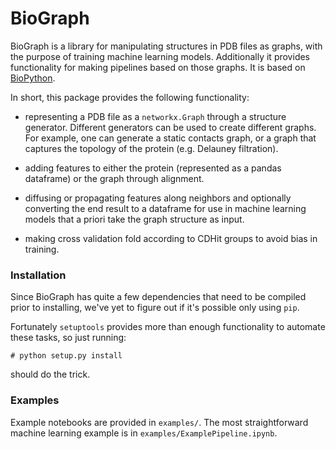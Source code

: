# BioGraph


BioGraph is a library for manipulating structures in PDB files as graphs,
with the purpose of training machine learning models. Additionally
it provides functionality for making pipelines based on those graphs.
It is based on [BioPython](https://github.com/biopython/biopython).

In short, this package provides the following functionality:

* representing a PDB file as a `networkx.Graph` through a structure
generator. Different generators can be used to create different
graphs. For example, one can generate a static contacts graph,
or a graph that captures the topology of the protein (e.g.
Delauney filtration).

* adding features to either the protein (represented as a pandas
dataframe) or the graph through alignment.

* diffusing or propagating features along neighbors and optionally
converting the end result to a dataframe for use in machine learning
models that a priori take the graph structure as input.

* making cross validation fold according to CDHit groups to avoid
bias in training.


### Installation

Since BioGraph has quite a few dependencies that need to be compiled
prior to installing, we've yet to figure out if it's possible only
using `pip`.

Fortunately `setuptools` provides more than enough functionality
to automate these tasks, so just running:

```
# python setup.py install
```

should do the trick.

### Examples

Example notebooks are provided in `examples/`. The most
straightforward machine learning example is in
`examples/ExamplePipeline.ipynb`.